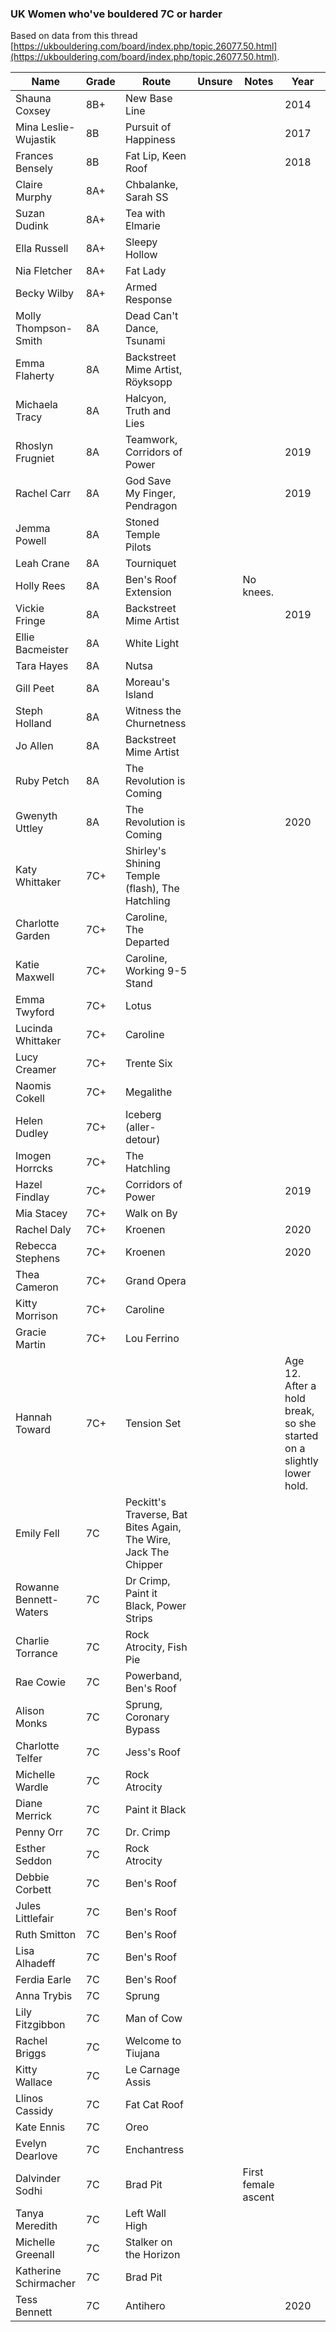 ### UK Women who've bouldered 7C or harder

Based on data from this thread [https://ukbouldering.com/board/index.php/topic,26077.50.html](https://ukbouldering.com/board/index.php/topic,26077.50.html).

| Name | Grade | Route |Unsure|Notes|Year|
|------|-------|-------|------|-----|----|
|Shauna Coxsey|8B+|New Base Line|||2014|
|Mina Leslie-Wujastik|8B|Pursuit of Happiness|||2017|
|Frances Bensely|8B|Fat Lip, Keen Roof|||2018|
|Claire Murphy|8A+|Chbalanke, Sarah SS||||
|Suzan Dudink|8A+|Tea with Elmarie||||
|Ella Russell|8A+|Sleepy Hollow||||
|Nia Fletcher|8A+|Fat Lady||||
|Becky Wilby|8A+|Armed Response||||
|Molly Thompson-Smith|8A|Dead Can't Dance, Tsunami||||
|Emma Flaherty|8A|Backstreet Mime Artist, Röyksopp||||
|Michaela Tracy|8A|Halcyon, Truth and Lies||||
|Rhoslyn Frugniet|8A|Teamwork, Corridors of Power|||2019|
|Rachel Carr|8A|God Save My Finger, Pendragon|||2019|
|Jemma Powell|8A|Stoned Temple Pilots||||
|Leah Crane|8A|Tourniquet||||
|Holly Rees|8A|Ben's Roof Extension||No knees.||
|Vickie Fringe|8A|Backstreet Mime Artist|||2019|
|Ellie Bacmeister|8A|White Light||||
|Tara Hayes|8A|Nutsa||||
|Gill Peet|8A|Moreau's Island||||
|Steph Holland|8A|Witness the Churnetness||||
|Jo Allen|8A|Backstreet Mime Artist||||
|Ruby Petch|8A|The Revolution is Coming||||
|Gwenyth Uttley|8A|The Revolution is Coming|||2020|
|Katy Whittaker|7C+|Shirley's Shining Temple (flash), The Hatchling||||
|Charlotte Garden|7C+|Caroline, The Departed||||
|Katie Maxwell|7C+|Caroline, Working 9-5 Stand||||
|Emma Twyford|7C+|Lotus||||
|Lucinda Whittaker|7C+|Caroline||||
|Lucy Creamer|7C+|Trente Six||||
|Naomis Cokell|7C+|Megalithe||||
|Helen Dudley|7C+| Iceberg (aller-detour)||||
|Imogen Horrcks|7C+|The Hatchling||||
|Hazel Findlay|7C+|Corridors of Power|||2019|
|Mia Stacey|7C+|Walk on By||||
|Rachel Daly|7C+|Kroenen|||2020|
|Rebecca Stephens|7C+|Kroenen|||2020|
|Thea Cameron|7C+|Grand Opera||||
|Kitty Morrison|7C+|Caroline||||
|Gracie Martin|7C+|Lou Ferrino||||
|Hannah Toward|7C+|Tension Set|||Age 12. After a hold break, so she started on a slightly lower hold.|
|Emily Fell|7C|Peckitt's Traverse, Bat Bites Again, The Wire, Jack The Chipper||||
|Rowanne Bennett-Waters|7C|Dr Crimp, Paint it Black, Power Strips||||
|Charlie Torrance|7C|Rock Atrocity, Fish Pie||||
|Rae Cowie|7C|Powerband, Ben's Roof||||
|Alison Monks|7C|Sprung, Coronary Bypass||||
|Charlotte Telfer|7C|Jess's Roof ||||
|Michelle Wardle|7C|Rock Atrocity||||
|Diane Merrick|7C|Paint it Black||||
|Penny Orr|7C|Dr. Crimp||||
|Esther Seddon|7C|Rock Atrocity||||
|Debbie Corbett|7C|Ben's Roof||||
|Jules Littlefair|7C|Ben's Roof||||
|Ruth Smitton|7C|Ben's Roof||||
|Lisa Alhadeff|7C|Ben's Roof||||
|Ferdia Earle|7C|Ben's Roof||||
|Anna Trybis|7C|Sprung||||
|Lily Fitzgibbon|7C|Man of Cow||||
|Rachel Briggs|7C|Welcome to Tiujana||||
|Kitty Wallace|7C|Le Carnage Assis||||
|Llinos Cassidy|7C|Fat Cat Roof||||
|Kate Ennis|7C|Oreo||||
|Evelyn Dearlove|7C|Enchantress||||
|Dalvinder Sodhi|7C|Brad Pit||First female ascent||
|Tanya Meredith|7C|Left Wall High||||
|Michelle Greenall|7C|Stalker on the Horizon||||
|Katherine Schirmacher|7C|Brad Pit||||
|Tess Bennett|7C|Antihero|||2020|
